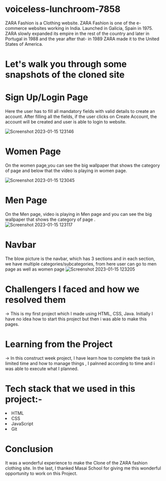 # voiceless-lunchroom-7858
ZARA Fashion is a Clothing website. ZARA Fashion is one of the e-commerce websites working in India. Launched in Galicia, Spain in 1975. ZARA slowly expanded its empire in the rest of the country and later in Portugal in 1988 and the year after that- in 1989 ZARA made it to the United States of America.


# Let's walk you through some snapshots of the cloned site

# Sign Up/Login Page
Here the user has to fill all mandatory fields with valid details to create an account. After filling all the fields, if the user clicks on Create Account, the account will be created and user is able to login to website.

![Screenshot 2023-01-15 123146](https://user-images.githubusercontent.com/107460996/212527657-9f15820e-e461-4ebf-9895-43f111c7ca91.png)

# Women Page

On the women page,you can see the big wallpaper that shows the category of page and below that the video is playing in women page.

![Screenshot 2023-01-15 123045](https://user-images.githubusercontent.com/107460996/212527709-dab904d8-45c1-42f3-a160-841f216d2c21.png)

# Men Page
On the Men page, video is playing in Men page and you can see the big wallpaper that shows the category of page .
![Screenshot 2023-01-15 123117](https://user-images.githubusercontent.com/107460996/212527875-a0e1e002-b64a-491b-bbfa-62663cec4d5c.png)

# Navbar

The blow picture is the navbar, which has 3 sections and in each section, we have multiple categories/subcategories, from here user can go to men page as well as women 
page
![Screenshot 2023-01-15 123205](https://user-images.githubusercontent.com/107460996/212527895-1de0f58a-f1ef-4286-8f9a-0303419c8275.png)




# Challengers I faced and how we resolved them

→ This is my first project which I made using HTML, CSS, Java. Initially I have no idea how to start this project but then i was able to make this pages.


# Learning from the Project

→ In this construct week project, I have learn how to complete the task in limited time and how to manage things , I palnned according to time and i was able to execute what I planned.

# Tech stack that we used in this project:-

<li>HTML</li>
<li>CSS</li>
<li>JavaScript</li>
<li>Git</li>


# Conclusion

It was a wonderful experience  to make the Clone of the ZARA fashion clothing site. In the last, I thanked Masai School for giving me this wonderful opportunity to work on this Project.






